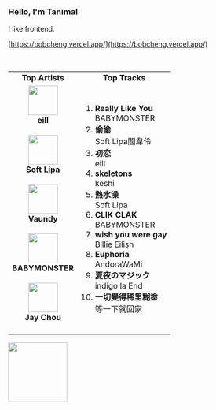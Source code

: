 ### Hello, I'm Tanimal

I like frontend.  

[https://bobcheng.vercel.app/](https://bobcheng.vercel.app/)  


<br>

<table>
  <tr>
    <td align="center"><strong>Top Artists</strong></td>
    <td align="center"><strong>Top Tracks</strong></td>
  </tr>
  <tr>
    <td align="center" id="top-artist"><div><img width='60px' src='https://i.scdn.co/image/ab6761610000e5eb871da910e0bc06e825a05994'><br><strong>eill</strong></div><br>
<div><img width='60px' src='https://i.scdn.co/image/ab67616d0000b273002a9043bf1e4c11126e30c9'><br><strong>Soft Lipa</strong></div><br>
<div><img width='60px' src='https://i.scdn.co/image/ab6761610000e5eb02e0f551fa237b0ef028c31b'><br><strong>Vaundy</strong></div><br>
<div><img width='60px' src='https://i.scdn.co/image/ab6761610000e5ebb419d66ef21661311c806bfe'><br><strong>BABYMONSTER</strong></div><br>
<div><img width='60px' src='https://i.scdn.co/image/ab6761610000e5eb02b3aa55ba238b2ceafb09da'><br><strong>Jay Chou</strong></div><br>
</td>
   <td id="top-track"><ol>
<li><div><strong>Really Like You</strong></div>
<div>BABYMONSTER</div></li>
<li><div><strong>偷偷</strong></div>
<div>Soft Lipa閻韋伶</div></li>
<li><div><strong>初恋</strong></div>
<div>eill</div></li>
<li><div><strong>skeletons</strong></div>
<div>keshi</div></li>
<li><div><strong>熱水澡</strong></div>
<div>Soft Lipa</div></li>
<li><div><strong>CLIK CLAK</strong></div>
<div>BABYMONSTER</div></li>
<li><div><strong>wish you were gay</strong></div>
<div>Billie Eilish</div></li>
<li><div><strong>Euphoria</strong></div>
<div>AndoraWaMi</div></li>
<li><div><strong>夏夜のマジック</strong></div>
<div>indigo la End</div></li>
<li><div><strong>一切變得稀里糊塗</strong></div>
<div>等一下就回家</div></li>
</ol></td>
  </tr>
</table>
<a href="https://open.spotify.com/">
  <img width="120px" src="https://github.com/Tanimal19/Tanimal19/blob/bf0a3a19f66ada166be4661cd923271218886fa4/icon/Spotify_Logo_CMYK_Green.png">
</a>

<!---
Tanimal19/Tanimal19 is a ✨ special ✨ repository because its `README.md` (this file) appears on your GitHub profile.
You can click the Preview link to take a look at your changes.
--->
